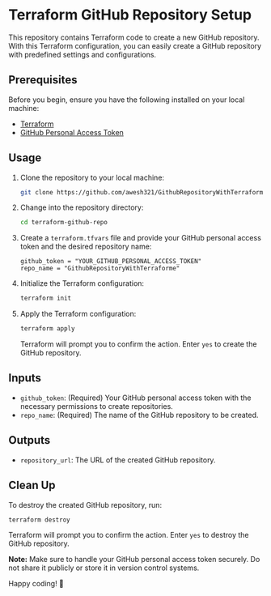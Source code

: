 # Terraform GitHub Repository Setup

This repository contains Terraform code to create a new GitHub repository. With this Terraform configuration, you can easily create a GitHub repository with predefined settings and configurations.

## Prerequisites

Before you begin, ensure you have the following installed on your local machine:

- [Terraform](https://www.terraform.io/)
- [GitHub Personal Access Token](https://docs.github.com/en/authentication/keeping-your-account-and-data-secure/creating-a-personal-access-token)

## Usage

1. Clone the repository to your local machine:

   ```bash
   git clone https://github.com/awesh321/GithubRepositoryWithTerraform
   ```

2. Change into the repository directory:

   ```bash
   cd terraform-github-repo
   ```

3. Create a `terraform.tfvars` file and provide your GitHub personal access token and the desired repository name:

   ```hcl
   github_token = "YOUR_GITHUB_PERSONAL_ACCESS_TOKEN"
   repo_name = "GithubRepositoryWithTerraforme"
   ```

4. Initialize the Terraform configuration:

   ```bash
   terraform init
   ```

5. Apply the Terraform configuration:

   ```bash
   terraform apply
   ```

   Terraform will prompt you to confirm the action. Enter `yes` to create the GitHub repository.

## Inputs

- `github_token`: (Required) Your GitHub personal access token with the necessary permissions to create repositories.
- `repo_name`: (Required) The name of the GitHub repository to be created.

## Outputs

- `repository_url`: The URL of the created GitHub repository.

## Clean Up

To destroy the created GitHub repository, run:

```bash
terraform destroy
```

Terraform will prompt you to confirm the action. Enter `yes` to destroy the GitHub repository.

**Note:** Make sure to handle your GitHub personal access token securely. Do not share it publicly or store it in version control systems.

Happy coding! 🚀
